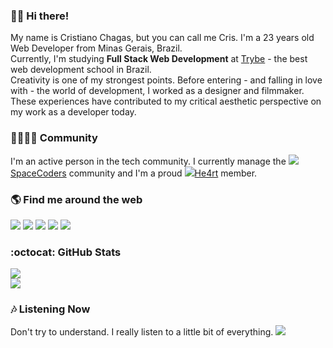 ### ✌🏻 Hi there!
My name is Cristiano Chagas, but you can call me Cris. I'm a 23 years old Web Developer from Minas Gerais, Brazil. <br />
Currently, I'm studying <b>Full Stack Web Development</b> at <a href="https://www.betrybe.com/">Trybe</a> - the best web development school in Brazil. <br />
Creativity is one of my strongest points. Before entering - and falling in love with - the world of development, I worked as a designer and filmmaker. These experiences have contributed to my critical aesthetic perspective on my work as a developer today.

### 🫱🏻‍🫲🏻 Community
I'm an active person in the tech community. I currently manage the ![][spacecoders][SpaceCoders] community and I'm a proud ![][he4rt][He4rt] member.

### 🌎 Find me around the web
[![][linkedin-logo]][linkedin]
[![][devto-logo]][devto]
[![][twitter-logo]][twitter]
[![][threads-logo]][threads]
[![][instagram-logo]][instagram]

### :octocat: GitHub Stats
![][stats] <br />
![][langs]

### 🎶 Listening Now
Don't try to understand. I really listen to a little bit of everything.
![][spotify]



[linkedin]: https://linkedin.com/in/crischgs
[devto]: https://www.dev.to/crischgs
[twitter]: https://www.twitter.com/crischgs
[threads]: https://www.threads.net/@crischgs
[instagram]: https://instagram.com/crischgs
[spacecoders]: https://discord.gg/BkhM3dUR8Q
[he4rt]: https://discord.gg/he4rt


[linkedin-logo]: https://img.shields.io/badge/-linkedin-0077b5?style=for-the-badge&logo=LinkedIn&logoColor=white
[devto-logo]: https://img.shields.io/badge/-dev.to-gray?style=for-the-badge&logo=dev.to&logoColor=white'
[twitter-logo]: https://img.shields.io/badge/-twitter-1DA1F2?style=for-the-badge&logo=twitter&logoColor=white
[threads-logo]: https://img.shields.io/badge/-threads-white?style=for-the-badge&logo=threads&logoColor=black
[instagram-logo]: https://img.shields.io/badge/-instagram-fe016a?style=for-the-badge&logo=instagram&logoColor=white     

[stats]: https://github-readme-stats.vercel.app/api?username=crischgs&card_width=450&theme=slateorange&show_icons=true&hide_title=true&include_all_commits=true&count_private=true&cache_seconds=1800&hide=issues,contribs&hide_border=true
[langs]: https://github-readme-stats.vercel.app/api/top-langs/?username=crischgs&layout=compact&card_width=450&theme=slateorange&hide_title=true&hide_border=true

[spotify]: https://spotify-github-profile.vercel.app/api/view?uid=r9pme7fofnvsrc4kaoe63xc0t&cover_image=true&theme=natemoo-re&show_offline=false&interchange=false&bar_color=ff4500